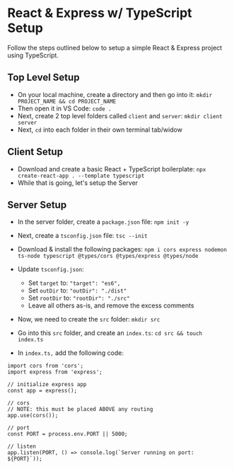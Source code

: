 # React & Express w/ TypeScript Setup

Follow the steps outlined below to setup a simple React & Express project using TypeScript.

## Top Level Setup

- On your local machine, create a directory and then go into it: `mkdir PROJECT_NAME && cd PROJECT_NAME`
- Then open it in VS Code: `code .`
- Next, create 2 top level folders called `client` and `server`: `mkdir client server`
- Next, `cd` into each folder in their own terminal tab/widow

## Client Setup

- Download and create a basic React + TypeScript boilerplate: `npx create-react-app . --template typescript`
- While that is going, let's setup the Server

## Server Setup

- In the server folder, create a `package.json` file: `npm init -y`
- Next, create a `tsconfig.json` file: `tsc --init`
- Download & install the following packages: `npm i cors express nodemon ts-node typescript @types/cors @types/express @types/node`

- Update `tsconfig.json`:
  - Set `target` to: `"target": "es6",`
  - Set `outDir` to: `"outDir": "./dist"`
  - Set `rootDir` to: `"rootDir": "./src"`
  - Leave all others as-is, and remove the excess comments
- Now, we need to create the `src` folder: `mkdir src`
- Go into this `src` folder, and create an `index.ts`: `cd src && touch index.ts`
- In `index.ts,` add the following code:

```
import cors from 'cors';
import express from 'express';

// initialize express app
const app = express();

// cors
// NOTE: this must be placed ABOVE any routing
app.use(cors());

// port
const PORT = process.env.PORT || 5000;

// listen
app.listen(PORT, () => console.log(`Server running on port: ${PORT}`));
```
